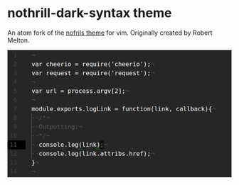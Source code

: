 # nothrill-dark-syntax theme

An atom fork of the [nofrils theme][] for vim. Originally created by Robert Melton.

![Nothrill for atom screenshot](https://github.com/jonathanmh/nothrill-dark-syntax/blob/master/nothrill-dark-screenshot.png?raw=true)

[nofrils theme]: https://github.com/robertmeta/nofrils
